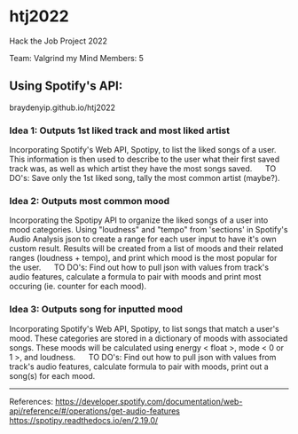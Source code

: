 # htj2022
Hack the Job Project 2022

Team: Valgrind my Mind
Members: 5

## Using Spotify's API:
braydenyip.github.io/htj2022

### Idea 1: Outputs 1st liked track and most liked artist
Incorporating Spotify's Web API, Spotipy, to list the liked songs of a user. This information is then used to describe to the user what their first saved track was, as well as which artist they have the most songs saved.  
      TO DO's: Save only the 1st liked song, tally the most common artist (maybe?).

### Idea 2: Outputs most common mood
Incorporating the Spotipy API to organize the liked songs of a user into mood categories. Using "loudness" and "tempo" from 'sections' in Spotify's Audio Analysis json to create a range for each user input to have it's own custom result. Results will be created from a list of moods and their related ranges (loudness + tempo), and print which mood is the most popular for the user.  
      TO DO's: Find out how to pull json with values from track's audio features, calculate a formula to pair with moods and print most occuring (ie. counter for each mood).

### Idea 3: Outputs song for inputted mood
Incorporating Spotify's Web API, Spotipy, to list songs that match a user's mood. These categories are stored in a dictionary of moods with associated songs. These moods will be calculated using energy < float >, mode < 0 or 1 >, and loudness.  
      TO DO's: Find out how to pull json with values from track's audio features, calculate formula to pair with moods, print out a song(s) for each mood.

______________________________________
References:
https://developer.spotify.com/documentation/web-api/reference/#/operations/get-audio-features
https://spotipy.readthedocs.io/en/2.19.0/ 